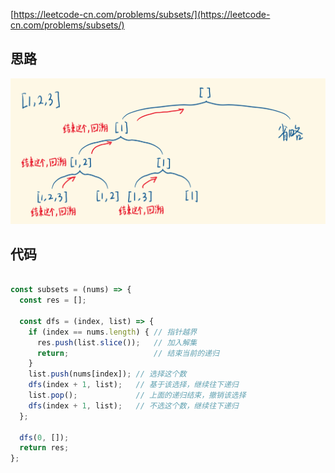 [https://leetcode-cn.com/problems/subsets/](https://leetcode-cn.com/problems/subsets/)

## 思路

![78](https://raw.githubusercontent.com/Dark-volute/daily-algorithm/main/assets/78.png)

## 代码
```js

const subsets = (nums) => {
  const res = [];

  const dfs = (index, list) => {
    if (index == nums.length) { // 指针越界
      res.push(list.slice());   // 加入解集
      return;                   // 结束当前的递归
    }
    list.push(nums[index]); // 选择这个数
    dfs(index + 1, list);   // 基于该选择，继续往下递归
    list.pop();             // 上面的递归结束，撤销该选择
    dfs(index + 1, list);   // 不选这个数，继续往下递归
  };

  dfs(0, []);
  return res;
};

```
